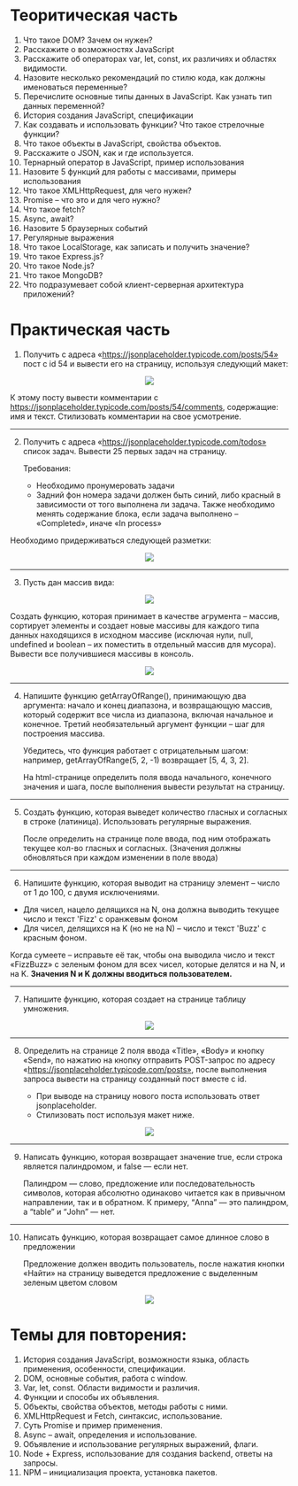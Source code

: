 # Теоритическая часть

1. Что такое DOM? Зачем он нужен?
2. Расскажите о возможностях JavaScript
3. Расскажите об операторах var, let, const, их различиях и областях видимости.
4. Назовите несколько рекомендаций по стилю кода, как должны именоваться переменные?
5. Перечислите основные типы данных в JavaScript. Как узнать тип данных переменной?
6. История создания JavaScript, спецификации
7. Как создавать и использовать функции? Что такое стрелочные функции?
8. Что такое объекты в JavaScript, свойства объектов.
9. Расскажите о JSON, как и где используется.
10. Тернарный оператор в JavaScript, пример использования
11. Назовите 5 функций для работы с массивами, примеры использования
12. Что такое XMLHttpRequest, для чего нужен?
13. Promise – что это и для чего нужно?
14. Что такое fetch?
15. Async, await?
16. Назовите 5 браузерных событий
17. Регулярные выражения
18. Что такое LocalStorage, как записать и получить значение?
19. Что такое Express.js?
20. Что такое Node.js?
21. Что такое MongoDB?
22. Что подразумевает собой клиент-серверная архитектура приложений?

# Практическая часть

1. Получить с адреса «https://jsonplaceholder.typicode.com/posts/54» пост с id 54 и вывести его на страницу, используя следующий макет: 

<p align="center">
  <img src="https://user-images.githubusercontent.com/66135471/209132236-b910bd1e-8464-4802-8bc5-08a7bc306678.png">
</p>

   К этому посту вывести комментарии с https://jsonplaceholder.typicode.com/posts/54/comments, содержащие: имя и текст.
   Стилизовать комментарии на свое усмотрение.

---
2. Получить с адреса «https://jsonplaceholder.typicode.com/todos» список задач. Вывести 25 первых задач на страницу.

   Требования:
   - Необходимо пронумеровать задачи
   - Задний фон номера задачи должен быть синий, либо красный в зависимости от того выполнена ли задача. Также необходимо менять содержание блока, если задача выполнено – «Completed», иначе «In process»

Необходимо придерживаться следующей разметки:

<p align="center">
  <img src="https://user-images.githubusercontent.com/66135471/209143915-c1032356-85cc-40ca-b8a4-8f18b48d059a.png">
</p>

---
3. Пусть дан массив вида:

<p align="center">
  <img src="https://user-images.githubusercontent.com/66135471/208758876-961013c7-0f3b-4509-a657-c7c1bb825dff.png">
</p>

Создать функцию, которая принимает в качестве агрумента – массив, сортирует элементы и создает новые массивы для каждого типа данных находящихся в исходном массиве (исключая нули, null, undefined и boolean – их поместить в отдельный массив для мусора). Вывести все получившиеся массивы в консоль.

<p align="center">
  <img src="https://user-images.githubusercontent.com/66135471/208758885-1e6609f3-c991-4afa-84df-ef28e68551b8.png">
</p>

---
4. Напишите функцию getArrayOfRange(), принимающую два аргумента: начало и конец диапазона, и возвращающую массив, который содержит все числа из диапазона, включая начальное и конечное. Третий необязательный аргумент функции – шаг для построения массива. 

   Убедитесь, что функция работает с отрицательным шагом: например, getArrayOfRange(5, 2, -1) возвращает [5, 4, 3, 2]. 

   На html-странице определить поля ввода начального, конечного значения и шага, после выполнения вывести результат на страницу.

---
5. Создать функцию, которая выведет количество гласных и согласных в строке (латиница). Использовать регулярные выражения.

   После определить на странице поле ввода, под ним отображать текущее кол-во гласных и согласных. (Значения должны обновляться при каждом изменении в поле ввода)

---
6. Напишите функцию, которая выводит на страницу элемент – число от 1 до 100, с двумя исключениями.

- Для чисел, нацело делящихся на N, она должна выводить текущее число и текст 'Fizz' с оранжевым фоном
- Для чисел, делящихся на K (но не на N) – число и текст 'Buzz' с красным фоном.

Когда сумеете – исправьте её так, чтобы она выводила число и текст «FizzBuzz» с зеленым фоном для всех чисел, которые делятся и на N, и на K. **Значения  N  и K  должны вводиться пользователем.**

---
7. Напишите функцию, которая создает на странице таблицу умножения.

<p align="center">
  <img src="https://user-images.githubusercontent.com/66135471/208758891-32d70aad-eb1a-40f8-bffa-3d91d643ef7b.png">
</p>

---
8. Определить на странице 2 поля ввода «Title», «Body» и кнопку «Send», по нажатию на кнопку отправить POST-запрос по адресу «https://jsonplaceholder.typicode.com/posts», после выполнения запроса вывести на страницу созданный пост вместе с id.
   
   - При выводе на страницу нового поста использовать ответ jsonplaceholder.
   - Стилизовать пост используя макет ниже.

<p align="center">
  <img src="https://user-images.githubusercontent.com/66135471/209132236-b910bd1e-8464-4802-8bc5-08a7bc306678.png">
</p>

---
9. Написать функцию, которая возвращает значение true, если строка является палиндромом, и false — если нет. 
   
   Палиндром — слово, предложение или последовательность символов, которая абсолютно одинаково читается как в привычном направлении, так и в обратном. К примеру, “Anna” — это палиндром, а “table” и “John” — нет.

---
10. Написать функцию, которая возвращает самое длинное слово в предложении
   
    Предложение должен вводить пользователь, после нажатия кнопки «Найти» на страницу выведется предложение с выделенным зеленым цветом словом
<p align="center">
  <img src="https://user-images.githubusercontent.com/66135471/209152193-2c8efef0-a2ac-4d6d-b0ba-7cb5eba22deb.png">
</p>


# Темы для повторения:

1. История создания JavaScript, возможности языка, область применения, особенности, спецификации.
2. DOM, основные события, работа с window.
3. Var, let, const. Области видимости и различия.
4. Функции и способы их объявления.
5. Объекты, свойства объектов, методы работы с ними.
6. XMLHttpRequest и Fetch, синтаксис, использование.
7. Суть Promise и пример применения.
8. Async – await, определения и использование.
9. Объявление и использование регулярных выражений, флаги.
10. Node + Express, использование для создания backend, ответы на запросы.
11. NPM – инициализация проекта, установка пакетов.